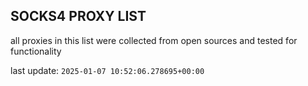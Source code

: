 ## SOCKS4 PROXY LIST

all proxies in this list were collected from open sources and tested for functionality

last update: `2025-01-07 10:52:06.278695+00:00`